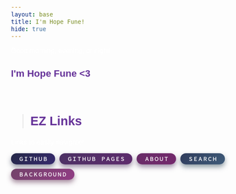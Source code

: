 ```yaml
---
layout: base
title: I'm Hope Fune!
hide: true
---
```


Good morning, evening, or night! 
### I'm Hope Fune <3

<br>

> ## EZ Links

Links to easily navigate!

<div style="display: flex; flex-wrap: wrap; gap: 10px;">
  <button class="btn-md btn-rounded btn-darkblue" onclick="window.location.href='https://github.com/McHopiee/mchopie'">
      ＧＩＴＨＵＢ
  </button>
  <button class="btn-md btn-rounded btn-darkpurple" onclick="window.location.href='https://mchopiee.github.io/mchopie/'">
      ＧＩＴＨＵＢ　ＰＡＧＥＳ
  </button>
  <button class="btn-md btn-rounded btn-darkpink" onclick="window.location.href='https://mchopiee.github.io/mchopie/about/'">
      ＡＢＯＵＴ
  </button>
  <button class="btn-md btn-rounded btn-darkcyan" onclick="window.location.href='https://mchopiee.github.io/mchopie/search/'">
      ＳＥＡＲＣＨ
  </button>
  <button class="btn-md btn-rounded btn-otherpink" onclick="window.location.href='https://mchopiee.github.io/mchopie/background/'">
      ＢＡＣＫＧＲＯＵＮＤ
  </button>
</div>

<br>

<style>
/* size */
.btn-md {
  padding: 5px 18px;
  font-size: 0.7rem;
  font-weight: bold;
}

/* style */
.btn-rounded {
  border-radius: 2.5rem;
  border: none;
  cursor: pointer;
  transition: transform 0.2s ease, box-shadow 0.2s ease;
}

/* backgrounds */
.btn-darkblue {
  background: linear-gradient(135deg, #242847ff, #362a6dff);
  color: white;
  box-shadow: 0 6px 12px rgba(41, 47, 76, 0.5);
}
.btn-darkpurple {
  background: linear-gradient(135deg, #4c3164ff, #5e2b6dff);
  color: white;
  box-shadow: 0 6px 12px rgba(62, 32, 81, 0.5);
}
.btn-darkpink {
  background: linear-gradient(135deg, #682d68ff, #74286cff);
  color: white;
  box-shadow: 0 6px 12px rgba(62, 32, 81, 0.5);
}
.btn-darkcyan {
  background: linear-gradient(135deg, #303c5cff, #3e5b79ff);
  color: white;
  box-shadow: 0 6px 12px rgba(31, 59, 75, 0.5);
}
.btn-otherpink {
  background: linear-gradient(135deg, #73436aff, #913c84ff);
  color: white;
  box-shadow: 0 6px 12px rgba(81, 32, 68, 0.5);
}

/* hovers */
.btn-darkblue:hover {
  transform: scale(1.07);
  box-shadow: 0 8px 18px rgba(30, 35, 63, 0.65);
}
.btn-darkpurple:hover {
  transform: scale(1.07);
  box-shadow: 0 8px 18px rgba(46, 18, 75, 0.65);
}
.btn-darkpink:hover {
  transform: scale(1.07);
  box-shadow: 0 8px 18px rgba(85, 25, 92, 0.65);
}
.btn-darkcyan:hover {
  transform: scale(1.07);
  box-shadow: 0 8px 18px rgba(33, 73, 99, 0.65);
}
.btn-otherpink:hover {
  transform: scale(1.07);
  box-shadow: 0 8px 18px rgba(94, 24, 76, 0.65);
}
</style>


<!-- style stuff -->
<link href="https://fonts.googleapis.com/css2?family=Fredoka:wght@400;700&display=swap&family=Quicksand:wght@400;500&display=swap" rel="stylesheet">

<style>
  /* all normal text */
  body {
    font-family: 'Quicksand', sans-serif !important;
    font-size: 1em;
    color: white;
  }

  /* headings */
  h1, h2, h3, h4, h5, h6 {
    color: rebeccapurple !important;
    font-weight: bold !important;
    font-family: 'Fredoka', sans-serif !important;
  }

  h1 { font-size: 2.2em !important; }
  h2 { font-size: 1.8em !important; }
  h3 { font-size: 1.4em !important; }
  h4 { font-size: 1.2em !important; }
  h5, h6 { font-size: 1em !important; }
</style>
